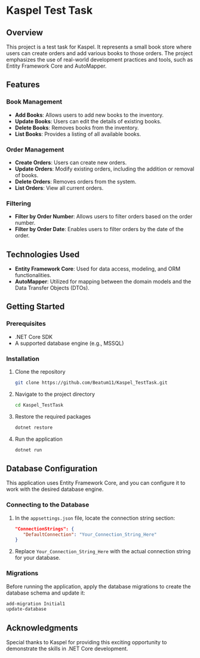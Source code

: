 # Kaspel Test Task

## Overview
This project is a test task for Kaspel. 
It represents a small book store where users can create orders and add various books to those orders. 
The project emphasizes the use of real-world development practices and tools, such as Entity Framework Core and AutoMapper.

## Features

### Book Management
- **Add Books**: Allows users to add new books to the inventory.
- **Update Books**: Users can edit the details of existing books.
- **Delete Books**: Removes books from the inventory.
- **List Books**: Provides a listing of all available books.

### Order Management
- **Create Orders**: Users can create new orders.
- **Update Orders**: Modify existing orders, including the addition or removal of books.
- **Delete Orders**: Removes orders from the system.
- **List Orders**: View all current orders.

### Filtering
- **Filter by Order Number**: Allows users to filter orders based on the order number.
- **Filter by Order Date**: Enables users to filter orders by the date of the order.

## Technologies Used
- **Entity Framework Core**: Used for data access, modeling, and ORM functionalities.
- **AutoMapper**: Utilized for mapping between the domain models and the Data Transfer Objects (DTOs).

## Getting Started

### Prerequisites
- .NET Core SDK
- A supported database engine (e.g., MSSQL)

### Installation
1. Clone the repository
   ```bash
   git clone https://github.com/Beatum11/Kaspel_TestTask.git
   ```
2. Navigate to the project directory
   ```bash
   cd Kaspel_TestTask
   ```
3. Restore the required packages
   ```bash
   dotnet restore
   ```
4. Run the application
   ```bash
   dotnet run
   ```

## Database Configuration
This application uses Entity Framework Core, and you can configure it to work with the desired database engine.

### Connecting to the Database
1. In the `appsettings.json` file, locate the connection string section:
   ```json
   "ConnectionStrings": {
      "DefaultConnection": "Your_Connection_String_Here"
   }
   ```
2. Replace `Your_Connection_String_Here` with the actual connection string for your database.

### Migrations
Before running the application, apply the database migrations to create the database schema and update it:

```bash
add-migration Initial1
update-database
```

## Acknowledgments
Special thanks to Kaspel for providing this exciting opportunity to demonstrate the skills in .NET Core development.
